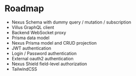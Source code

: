 # Roadmap

- Nexus Schema with dummy query / mutation / subscription
- Villus GraphQL client
- Backend WebSocket proxy
- Prisma data model
- Nexus Prisma model and CRUD projection
- JWT authentication
- Login / Password authentication
- External oauth2 authentication
- Nexus Shield field-level authorization
- TailwindCSS
